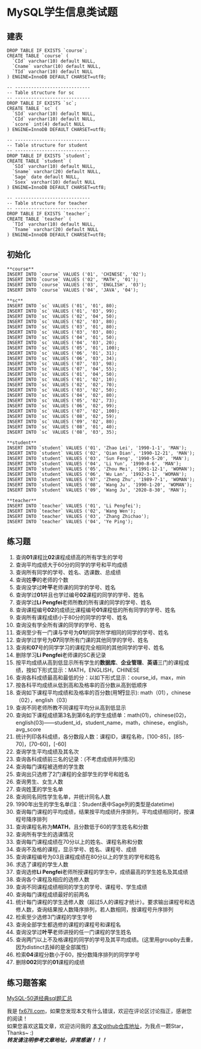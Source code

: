 # MySQL学生信息类试题

## 建表
```
DROP TABLE IF EXISTS `course`;
CREATE TABLE `course` (
  `CId` varchar(10) default NULL,
  `Cname` varchar(10) default NULL,
  `TId` varchar(10) default NULL
) ENGINE=InnoDB DEFAULT CHARSET=utf8;
 
-- ----------------------------
-- Table structure for sc
-- ----------------------------
DROP TABLE IF EXISTS `sc`;
CREATE TABLE `sc` (
  `SId` varchar(10) default NULL,
  `CId` varchar(10) default NULL,
  `score` int(4) default NULL
) ENGINE=InnoDB DEFAULT CHARSET=utf8;
 
-- ----------------------------
-- Table structure for student
-- ----------------------------
DROP TABLE IF EXISTS `student`;
CREATE TABLE `student` (
  `SId` varchar(10) default NULL,
  `Sname` varchar(20) default NULL,
  `Sage` date default NULL,
  `Ssex` varchar(10) default NULL
) ENGINE=InnoDB DEFAULT CHARSET=utf8;
 
-- ----------------------------
-- Table structure for teacher
-- ----------------------------
DROP TABLE IF EXISTS `teacher`;
CREATE TABLE `teacher` (
  `TId` varchar(10) default NULL,
  `Tname` varchar(20) default NULL
) ENGINE=InnoDB DEFAULT CHARSET=utf8;
```

## 初始化
```
**course**
INSERT INTO `course` VALUES ('01', 'CHINESE', '02');
INSERT INTO `course` VALUES ('02', 'MATH', '01');
INSERT INTO `course` VALUES ('03', 'ENGLISH', '03');
INSERT INTO `course` VALUES ('04', 'JAVA', '04');

**sc**
INSERT INTO `sc` VALUES ('01', '01', 80);
INSERT INTO `sc` VALUES ('01', '03', 99);
INSERT INTO `sc` VALUES ('02', '04', 50);
INSERT INTO `sc` VALUES ('02', '03', 80);
INSERT INTO `sc` VALUES ('03', '01', 80);
INSERT INTO `sc` VALUES ('03', '03', 80);
INSERT INTO `sc` VALUES ('04', '01', 50);
INSERT INTO `sc` VALUES ('04', '03', 20);
INSERT INTO `sc` VALUES ('05', '01', 100);
INSERT INTO `sc` VALUES ('06', '01', 31);
INSERT INTO `sc` VALUES ('06', '03', 34);
INSERT INTO `sc` VALUES ('07', '03', 98);
INSERT INTO `sc` VALUES ('07', '04', 55);
INSERT INTO `sc` VALUES ('01', '04', 50);
INSERT INTO `sc` VALUES ('01', '02', 10);
INSERT INTO `sc` VALUES ('02', '02', 70);
INSERT INTO `sc` VALUES ('03', '02', 50);
INSERT INTO `sc` VALUES ('04', '02', 80);
INSERT INTO `sc` VALUES ('05', '02', 73);
INSERT INTO `sc` VALUES ('06', '02', 99);
INSERT INTO `sc` VALUES ('07', '02', 100);
INSERT INTO `sc` VALUES ('08', '02', 59);
INSERT INTO `sc` VALUES ('09', '02', 80);
INSERT INTO `sc` VALUES ('08', '01', 40);
INSERT INTO `sc` VALUES ('08', '03', 35);

**student**
INSERT INTO `student` VALUES ('01', 'Zhao Lei', '1990-1-1', 'MAN');
INSERT INTO `student` VALUES ('02', 'Qian Dian', '1990-12-21', 'MAN');
INSERT INTO `student` VALUES ('03', 'Sun Feng', '1990-5-20', 'MAN');
INSERT INTO `student` VALUES ('04', 'Li Yun', '1990-8-6', 'MAN');
INSERT INTO `student` VALUES ('05', 'Zhou Mei', '1991-12-1', 'WOMAN');
INSERT INTO `student` VALUES ('06', 'Wu Lan', '1992-3-1', 'WOMAN');
INSERT INTO `student` VALUES ('07', 'Zheng Zhu', '1989-7-1', 'WOMAN');
INSERT INTO `student` VALUES ('08', 'Wang Ju', '1990-1-20', 'WOMAN');
INSERT INTO `student` VALUES ('09', 'Wang Ju', '2020-8-30', 'MAN');

**teacher**
INSERT INTO `teacher` VALUES ('01', 'Li Pengfei');
INSERT INTO `teacher` VALUES ('02', 'Wang Wen');
INSERT INTO `teacher` VALUES ('03', 'Zhang Zhichao');
INSERT INTO `teacher` VALUES ('04', 'Ye Ping');
```

## 练习题
1. 查询**01**课程比**02**课程成绩高的所有学生的学号  
2. 查询平均成绩大于60分的同学的学号和平均成绩  
3. 查询所有同学的学号、姓名、选课数、总成绩  
4. 查询姓**李**的老师的个数  
5. 查询没学过**叶平**老师课的同学的学号、姓名  
6. 查询学过**01**并且也学过编号**02**课程的同学的学号、姓名  
7. 查询学过**Li Pengfei**老师所教的所有课的同学的学号、姓名  
8. 查询课程编号**02**的成绩比课程编号**01**课程低的所有同学的学号、姓名  
9. 查询所有课程成绩小于80分的同学的学号、姓名  
10. 查询没有学全所有课的同学的学号、姓名  
11. 查询至少有一门课与学号为**01**的同学所学相同的同学的学号、姓名  
12. 查询学过学号为**07**同学所有门课的其他同学的学号、姓名  
13. 查询和**07**号的同学学习的课程完全相同的其他同学的学号、姓名  
14. 删除学习**Li Pengfei**老师课的SC表记录  
15. 按平均成绩从高到低显示所有学生的**数据库**、**企业管理**、**英语**三门的课程成绩，按如下形式显示：MATH，ENGLISH，CHINESE  
16. 查询各科成绩最高和最低的分：以如下形式显示：course_id，max，min  
17. 按各科平均成绩从低到高和及格率的百分数从高到低顺序  
18. 查询如下课程平均成绩和及格率的百分数(用**1行**显示): math（01），chinese（02），english（03）  
19. 查询不同老师所教不同课程平均分从高到低显示  
20. 查询如下课程成绩第3名到第6名的学生成绩单：math(01)，chinese(02)，english(03)——student_id，student_name，math，chinese，english，avg_score  
21. 统计列印各科成绩，各分数段人数：课程ID，课程名称，[100-85]，[85-70]，[70-60]，[-60]  
22. 查询学生平均成绩及其名次  
23. 查询各科成绩前三名的记录：(不考虑成绩并列情况)  
24. 查询每门课程被选修的学生数  
25. 查询出只选修了2门课程的全部学生的学号和姓名  
26. 查询男生、女生人数  
27. 查询姓**王**的学生名单  
28. 查询同名同性学生名单，并统计同名人数  
29. 1990年出生的学生名单(注：Student表中Sage列的类型是datetime)  
30. 查询每门课程的平均成绩，结果按平均成绩升序排列，平均成绩相同时，按课程号降序排列  
31. 查询课程名称为**MATH**，且分数低于60的学生姓名和分数  
32. 查询所有学生的选课情况  
33. 查询每门课程成绩在70分以上的姓名、课程名称和分数  
34. 查询不及格的课程，显示学号、姓名、课程号、成绩  
35. 查询课程编号为03且课程成绩在80分以上的学生的学号和姓名  
36. 求选了课程的学生人数  
37. 查询选修**Li Pengfei**老师所授课程的学生中，成绩最高的学生姓名及其成绩  
38. 查询各个课程及相应的选修人数  
39. 查询不同课程成绩相同的学生的学号、课程号、学生成绩  
40. 查询每门课程成绩最好的前两名  
41. 统计每门课程的学生选修人数（超过5人的课程才统计）。要求输出课程号和选修人数，查询结果按人数降序排列，若人数相同，按课程号升序排列  
42. 检索至少选修3门课程的学生学号  
43. 查询全部学生都选修的课程的课程号和课程名  
44. 查询没学过**叶平**老师讲授的任一门课程的学生姓名  
45. 查询两门以上不及格课程的同学的学号及其平均成绩。(这里用groupby去重，因为distinct去掉的是全部属性)  
46. 检索**04**课程分数小于60，按分数降序排列的同学学号  
47. 删除**002**同学的**01**课程的成绩  

## 练习题答案
[MySQL-50道经典sql题汇总](https://blog.csdn.net/qq_41835813/article/details/108329971)  


我是 [fx67ll.com](https://fx67ll.com)，如果您发现本文有什么错误，欢迎在评论区讨论指正，感谢您的阅读！  
如果您喜欢这篇文章，欢迎访问我的 [本文github仓库地址](https://github.com/fx67ll/fx67llBigData/blob/main/interview/mysql/mysql_tests/mysql_test_school.md)，为我点一颗Star，Thanks~ :)  
***转发请注明参考文章地址，非常感谢！！！***